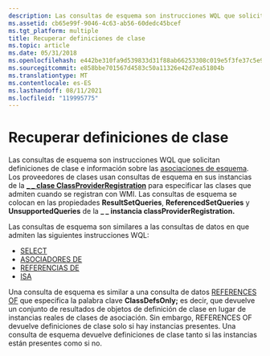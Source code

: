 ```yaml
---
description: Las consultas de esquema son instrucciones WQL que solicitan definiciones de clase e información sobre las asociaciones de esquema.
ms.assetid: cb65e99f-9046-4c63-ab56-60dedc45bcef
ms.tgt_platform: multiple
title: Recuperar definiciones de clase
ms.topic: article
ms.date: 05/31/2018
ms.openlocfilehash: e442be310fa9d539833d31f88ab66253308c019e5f3fe37c5e97fc7b4f461475
ms.sourcegitcommit: e858bbe701567d4583c50a11326e42d7ea51804b
ms.translationtype: MT
ms.contentlocale: es-ES
ms.lasthandoff: 08/11/2021
ms.locfileid: "119995775"
---
```

# <a name="retrieving-class-definitions"></a>Recuperar definiciones de clase

Las consultas de esquema son instrucciones WQL que solicitan definiciones de clase e información sobre las [asociaciones de esquema](schema-associations.md). Los proveedores de clases usan consultas de esquema en sus instancias de la [**\_ \_ clase ClassProviderRegistration**](--classproviderregistration.md) para especificar las clases que admiten cuando se registran con WMI. Las consultas de esquema se colocan en las propiedades **ResultSetQueries**, **ReferencedSetQueries** y **UnsupportedQueries** de la **\_ \_ instancia classProviderRegistration.**

Las consultas de esquema son similares a las consultas de datos en que admiten las siguientes instrucciones WQL:

-   [SELECT](select-statement-for-schema-queries.md)
-   [ASOCIADORES DE](schema-associations.md)
-   [REFERENCIAS DE](schema-associations.md)
-   [ISA](isa-operator-for-schema-queries.md)

Una consulta de esquema es similar a una consulta de datos [REFERENCES OF](references-of-statement.md) que especifica la palabra clave **ClassDefsOnly;** es decir, que devuelve un conjunto de resultados de objetos de definición de clase en lugar de instancias reales de clases de asociación. Sin embargo, REFERENCES OF devuelve definiciones de clase solo si hay instancias presentes. Una consulta de esquema devuelve definiciones de clase tanto si las instancias están presentes como si no.

 

 



